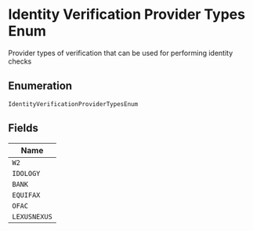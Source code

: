 
# Identity Verification Provider Types Enum

Provider types of verification that can be used for performing identity checks

## Enumeration

`IdentityVerificationProviderTypesEnum`

## Fields

| Name |
|  --- |
| `W2` |
| `IDOLOGY` |
| `BANK` |
| `EQUIFAX` |
| `OFAC` |
| `LEXUSNEXUS` |

